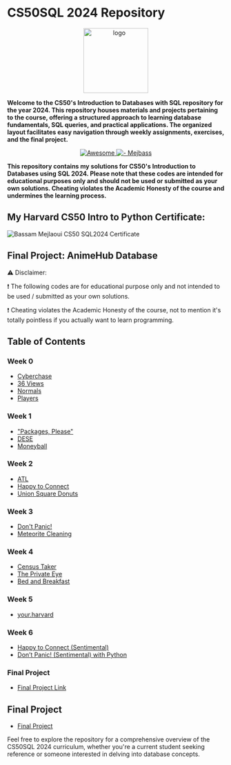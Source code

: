 # CS50SQL 2024 Repository
<p align="center">
<img src="https://i.imgur.com/Jj740Yd.png" alt="logo" height="150"/>
</p>

**Welcome to the CS50's Introduction to Databases with SQL repository for the year 2024. This repository houses materials and projects pertaining to the course, offering a structured approach to learning database fundamentals, SQL queries, and practical applications. The organized layout facilitates easy navigation through weekly assignments, exercises, and the final project.**

</p>
<p align="center">
  <a href="https://github.com/sindresorhus/awesome">
    <img alt="Awesome" src="https://cdn.rawgit.com/sindresorhus/awesome/d7305f38d29fed78fa85652e3a63e154dd8e8829/media/badge.svg">
  </a>
    <a href="https://github.com/mejbass/CS50-Introduction-to-Databases-Using-SQL">
	<img alt=" - Mejbass" src="https://img.shields.io/badge/Mejbass-CS50--Introduction to Databases wsing SQL 2024-purple.svg">
  </a>
</p> 

**This repository contains my solutions for CS50's Introduction to Databases using SQL 2024. Please note that these codes are intended for educational purposes only and should not be used or submitted as your own solutions. Cheating violates the Academic Honesty of the course and undermines the learning process.**

## My Harvard CS50 Intro to Python Certificate:
![Bassam Mejlaoui CS50 SQL2024 Certificate](https://certificates.cs50.io/a182b590-de0b-489c-92ff-ae1b9c9ea549.png?size=letter)

## Final Project: AnimeHub Database

⚠️ Disclaimer:

❗ The following codes are for educational purpose only and not intended to be used / submitted as your own solutions.

❗ Cheating violates the Academic Honesty of the course, not to mention it's totally pointless if you actually want to learn programming.

## Table of Contents
### Week 0
- [Cyberchase](Week%200/Cyberchase)
- [36 Views](Week%200/36%20Views)
- [Normals](Week%200/Normals)
- [Players](Week%200/Players)

### Week 1
- ["Packages, Please"](Week%201/Packages%2C%20Please)
- [DESE](Week%201/DESE)
- [Moneyball](Week%201/Moneyball)

### Week 2
- [ATL](Week%202/ATL)
- [Happy to Connect](Week%202/Happy%20to%20Connect)
- [Union Square Donuts](Week%202/Union%20Square%20Donuts)

### Week 3
- [Don't Panic!](Week%203/Don't%20Panic%21)
- [Meteorite Cleaning](Week%203/Meteorite%20Cleaning)

### Week 4
- [Census Taker](Week%204/Census%20Taker)
- [The Private Eye](Week%204/The%20Private%20Eye)
- [Bed and Breakfast](Week%204/Bed%20and%20Breakfast)

### Week 5
- [your.harvard](Week%205/your.harvard)

### Week 6
- [Happy to Connect (Sentimental)](Week%206/Happy%20to%20Connect%20%28Sentimental%29)
- [Don’t Panic! (Sentimental) with Python](Week%206/Don’t%20Panic!%20%28Sentimental%29%20with%20Python)

### Final Project
- [Final Project Link](Final%20Project)

## Final Project
- [Final Project](Final%20Project)

Feel free to explore the repository for a comprehensive overview of the CS50SQL 2024 curriculum, whether you're a current student seeking reference or someone interested in delving into database concepts.
